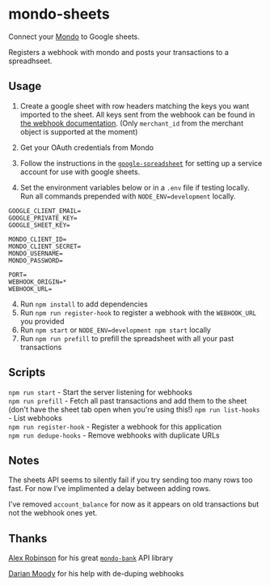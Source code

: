 # mondo-sheets
Connect your [Mondo](http://getmondo.co.uk) to Google sheets.

Registers a webhook with mondo and posts your transactions to a spreadhseet.




## Usage
1. Create a google sheet with row headers matching the keys you want imported to the sheet. All keys sent from the webhook can be found in [the webhook documentation](https://getmondo.co.uk/docs/#transaction-created). (Only `merchant_id` from the merchant object is supported at the moment)
3. Get your OAuth credentials from Mondo
2. Follow the instructions in the [`google-spreadsheet`](https://github.com/theoephraim/node-google-spreadsheet#service-account-recommended-method) for setting up a service account for use with google sheets.

3. Set the environment variables below or in a `.env` file if testing locally. Run all commands prepended with `NODE_ENV=development` locally. 

  ```
  GOOGLE_CLIENT_EMAIL=
  GOOGLE_PRIVATE_KEY=
  GOOGLE_SHEET_KEY=
  
  MONDO_CLIENT_ID=
  MONDO_CLIENT_SECRET=
  MONDO_USERNAME=
  MONDO_PASSWORD=
  
  PORT=
  WEBHOOK_ORIGIN=*
  WEBHOOK_URL=
  
  ```
4. Run `npm install` to add dependencies
5. Run `npm run register-hook` to register a webhook with the `WEBHOOK_URL` you provided
6. Run `npm start` or `NODE_ENV=development npm start` locally
7. Run `npm run prefill` to prefill the spreadsheet with all your past transactions

## Scripts
`npm run start` - Start the server listening for webhooks  
`npm run prefill` - Fetch all past transactions and add them to the sheet (don't have the sheet tab open when you're using this!)
`npm run list-hooks` - List webhooks  
`npm run register-hook` - Register a webhook for this application  
`npm run dedupe-hooks` - Remove webhooks with duplicate URLs  

## Notes
The sheets API seems to silently fail if you try sending too many rows too fast. For now I've implimented a delay between adding rows.

I've removed `account_balance` for now as it appears on old transactions but not the webhook ones yet.

## Thanks
[Alex Robinson](https://github.com/solidgoldpig) for his great [`mondo-bank`](https://github.com/solidgoldpig/mondo-bank) API library

[Darian Moody](https://github.com/djm/) for his help with de-duping webhooks
